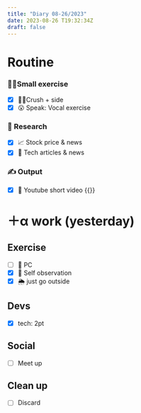 ```yaml
---
title: "Diary 08-26/2023"  
date: 2023-08-26 T19:32:34Z
draft: false
---
```


# Routine

### 🧘‍♀️Small exercise

- [x]  🧎‍♀️Crush + side
- [x]  😮 Speak: Vocal exercise

### 👀 Research

- [x]  📈 Stock price & news
- [x]  👾 Tech articles & news

### ✍️ Output

- [x]  🎥 Youtube short video {{<youtube rGJ456Kdjr4>}}

# ＋α work (yesterday)

## Exercise

- [ ]  🧘 PC
- [x]  🧘 Self observation
- [x]  🌦 just go outside

## Devs

- [x]  tech: 2pt

## Social

- [ ]  Meet up

## Clean up

- [ ]  Discard